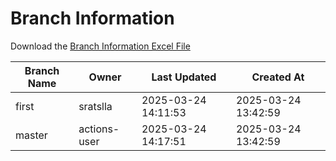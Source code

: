 # Branch Information

Download the [Branch Information Excel File](branch_info.xlsx)

| Branch Name | Owner | Last Updated | Created At |
|---|---|---|---|
| first | sratslla | 2025-03-24 14:11:53 | 2025-03-24 13:42:59 |
| master | actions-user | 2025-03-24 14:17:51 | 2025-03-24 13:42:59 |
